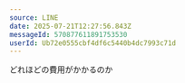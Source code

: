 ```yaml
---
source: LINE
date: 2025-07-21T12:27:56.843Z
messageId: 570877611891753530
userId: Ub72e0555cbf4df6c5440b4dc7993c71d
---
```


どれほどの費用がかかるのか
